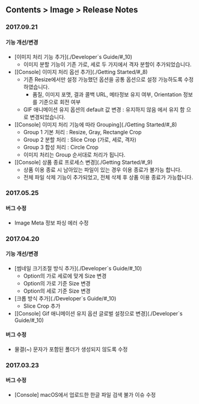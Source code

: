 ## Contents > Image > Release Notes

### 2017.09.21
#### 기능 개선/변경
* [이미지 처리 기능 추가](./Developer`s Guide/#_10)
	* 이미지 분할 기능이 기존 가로, 세로 두 가지에서 격자 분할이 추가되었습니다.
* [[Console] 이미지 처리 옵선 추가](./Getting Started/#_8)
	* 기존 Resize에서만 설정 가능했던 옵션을 공통 옵션으로 설정 가능하도록 수정하였습니다.
		* 품질, 이미지 포맷, 결과 콜백 URL, 메타정보 유지 여부, Orientation 정보를 기준으로 회전 여부
	* GIF 애니메이션 유지 옵션의 default 값 변경 : 유지하지 않음 에서 유지 함 으로 변경되었습니다.
* [[Console] 이미지 처리 기능에 따라 Grouping](./Getting Started/#_8)
	* Group 1 기본 처리 : Resize, Gray, Rectangle Crop
	* Group 2 분할 처리 : Slice Crop (가로, 세로, 격자)
	* Group 3 합성 처리 : Circle Crop
	* 이미지 처리는 Group 순서대로 처리가 됩니다.
* [[Console] 상품 종료 프로세스 변경](./Getting Started/#_9)
	* 상품 이용 종료 시 남아있는 파일이 있는 경우 이용 종료가 불가능 합니다.
	* 전체 파일 삭제 기능이 추가되었고, 전체 삭제 후 상품 이용 종료가 가능합니다.

### 2017.05.25
#### 버그 수정
* Image Meta 정보 파싱 에러 수정

### 2017.04.20
#### 기능 개선/변경
* [썸네일 크기조절 방식 추가](./Developer`s Guide/#_10)
    * Option의 가로 세로에 맞게 Size 변경
    * Option의 가로 기준 Size 변경
    * Option의 세로 기준 Size 변경
* [크롭 방식 추가](./Developer`s Guide/#_10)
    * Slice Crop 추가
* [[Console] Gif 애니메이션 유지 옵션 글로벌 설정으로 변경](./Developer`s Guide/#_10)

#### 버그 수정
* 물결(~) 문자가 포함된 폴더가 생성되지 않도록 수정

### 2017.03.23
#### 버그 수정
* [Console] macOS에서 업로드한 한글 파일 검색 불가 이슈 수정
